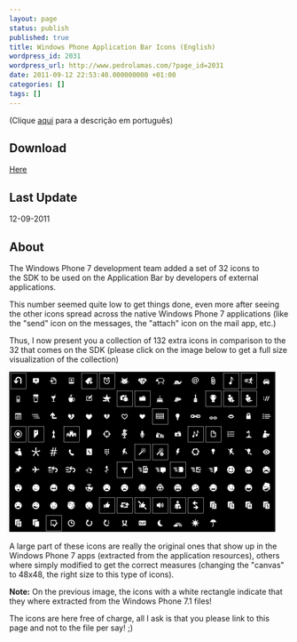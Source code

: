 ```yaml
---
layout: page
status: publish
published: true
title: Windows Phone Application Bar Icons (English)
wordpress_id: 2031
wordpress_url: http://www.pedrolamas.com/?page_id=2031
date: 2011-09-12 22:53:40.000000000 +01:00
categories: []
tags: []
---
```

(Clique [aqui](/projectos/windows-phone-application-bar-icons/) para a descrição em português)

Download
--------

[Here](https://www.pedrolamas.com/windows-phone/windows-phone-application-bar-icons/)

Last Update
-----------

12-09-2011

About
-----

The Windows Phone 7 development team added a set of 32 icons to the SDK to be used on the Application Bar by developers of external applications.

This number seemed quite low to get things done, even more after seeing the other icons spread across the native Windows Phone 7 applications (like the "send" icon on the messages, the "attach" icon on the mail app, etc.)

Thus, I now present you a collection of 132 extra icons in comparison to the 32 that comes on the SDK (please click on the image below to get a full size visualization of the collection)

[![](/wp-content/uploads/2011/09/Windows-Phone-7-Application-Bar-Icons-Thumb.png "Windows Phone 7.1 Application Bar Icons")](/wp-content/uploads/2011/09/Windows-Phone-7-Application-Bar-Icons.png)

A large part of these icons are really the original ones that show up in the Windows Phone 7 apps (extracted from the application resources), others where simply modified to get the correct measures (changing the "canvas" to 48x48, the right size to this type of icons).

**Note:** On the previous image, the icons with a white rectangle indicate that they where extracted from the Windows Phone 7.1 files!

The icons are here free of charge, all I ask is that you please link to this page and not to the file per say! ;)
